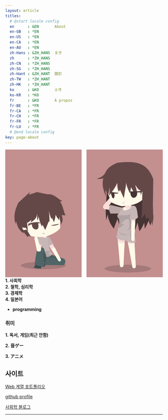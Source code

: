 ```yaml
---
layout: article
titles:
  # @start locale config
  en      : &EN       About
  en-GB   : *EN
  en-US   : *EN
  en-CA   : *EN
  en-AU   : *EN
  zh-Hans : &ZH_HANS  关于
  zh      : *ZH_HANS
  zh-CN   : *ZH_HANS
  zh-SG   : *ZH_HANS
  zh-Hant : &ZH_HANT  關於
  zh-TW   : *ZH_HANT
  zh-HK   : *ZH_HANT
  ko      : &KO       소개
  ko-KR   : *KO
  fr      : &KO       À propos
  fr-BE   : *FR
  fr-CA   : *FR
  fr-CH   : *FR
  fr-FR   : *FR
  fr-LU   : *FR
  # @end locale config
key: page-about
---
```


<img align="right" class="image image--xl" src="\INTP.png"/>



**1. 사회학**  
**2. 철학, 심리학**  
**3. 경제학**  
**4. 일본어**   

+ **programming**





### 취미

**1. 독서, 게임(최근 안함)**  

**2. 音ゲー**  

**3. アニメ**  


  

  


## 사이트
[Web 계열 포트폴리오](https://dongsub-joung.github.io/web/result/intro.html)  

[github profile](https://github.com/dongsub-joung)  

[사회학 블로그](https://intp-sociology.tistory.com/)  






---

